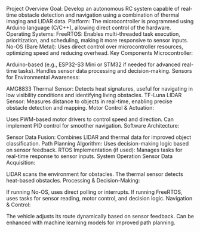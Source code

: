 Project Overview
Goal: Develop an autonomous RC system capable of real-time obstacle detection and navigation using a combination of thermal imaging and LIDAR data.
Platform: The microcontroller is programmed using Arduino language (C/C++), allowing direct control of the hardware.
Operating Systems:
FreeRTOS: Enables multi-threaded task execution, prioritization, and scheduling, making it more responsive to sensor inputs.
No-OS (Bare Metal): Uses direct control over microcontroller resources, optimizing speed and reducing overhead.
Key Components
Microcontroller:

Arduino-based (e.g., ESP32-S3 Mini or STM32 if needed for advanced real-time tasks).
Handles sensor data processing and decision-making.
Sensors for Environmental Awareness:

AMG8833 Thermal Sensor: Detects heat signatures, useful for navigating in low visibility conditions and identifying living obstacles.
TF-Luna LIDAR Sensor: Measures distance to objects in real-time, enabling precise obstacle detection and mapping.
Motor Control & Actuation:

Uses PWM-based motor drivers to control speed and direction.
Can implement PID control for smoother navigation.
Software Architecture:

Sensor Data Fusion: Combines LIDAR and thermal data for improved object classification.
Path Planning Algorithm: Uses decision-making logic based on sensor feedback.
RTOS Implementation (if used): Manages tasks for real-time response to sensor inputs.
System Operation
Sensor Data Acquisition:

LIDAR scans the environment for obstacles.
The thermal sensor detects heat-based obstacles.
Processing & Decision-Making:

If running No-OS, uses direct polling or interrupts.
If running FreeRTOS, uses tasks for sensor reading, motor control, and decision logic.
Navigation & Control:

The vehicle adjusts its route dynamically based on sensor feedback.
Can be enhanced with machine learning models for improved path planning.
